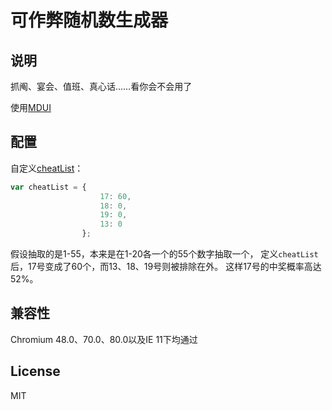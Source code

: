 # 可作弊随机数生成器

## 说明
抓阄、宴会、值班、真心话……看你会不会用了

使用[MDUI](https://www.mdui.org/)
## 配置
自定义[cheatList](index.html#L75)：
```javascript
var cheatList = {
                    17: 60,
                    18: 0,
                    19: 0,
                    13: 0
                };
```
假设抽取的是1-55，本来是在1-20各一个的55个数字抽取一个，
定义`cheatList`后，17号变成了60个，而13、18、19号则被排除在外。
这样17号的中奖概率高达52%。

## 兼容性
Chromium 48.0、70.0、80.0以及IE 11下均通过

## License
MIT